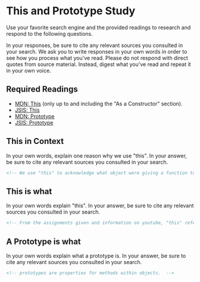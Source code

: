 # This and Prototype Study

Use your favorite search engine and the provided readings to research and
respond to the following questions.

In your responses, be sure to cite any relevant sources you consulted in your
search. We ask you to write responses in your own words in order to see how you
process what you've read. Please do not respond with direct quotes from source
material. Instead, digest what you've read and repeat it in your own voice.

## Required Readings

-   [MDN: This](https://developer.mozilla.org/en-US/docs/Web/JavaScript/Reference/Operators/this)
(only up to and including the "As a Constructor" section).
-   [JSIS: This](http://javascriptissexy.com/understand-javascripts-this-with-clarity-and-master-it/)
-   [MDN: Prototype](https://developer.mozilla.org/en-US/docs/Learn/JavaScript/Objects/Object_prototypes)
-   [JSIS: Prototype](http://javascriptissexy.com/javascript-prototype-in-plain-detailed-language/)

## This in Context

In your own words, explain one reason why we use "this". In your answer, be
sure to cite any relevant sources you consulted in your search.

```md
<!-- We use "this" to acknowledge what object were giving a function to.-->
```

## This is what

In your own words explain "this".  In your answer, be
sure to cite any relevant sources you consulted in your search.

```md
<!-- From the assignments given and information on youtube, "this" refers to an object that governs the methods that are within it.  -->
```

## A Prototype is what

In your own words explain what a prototype is.  In your answer, be
sure to cite any relevant sources you consulted in your search.

```md
<!-- prototypes are properties for methods within objects.  -->
```
